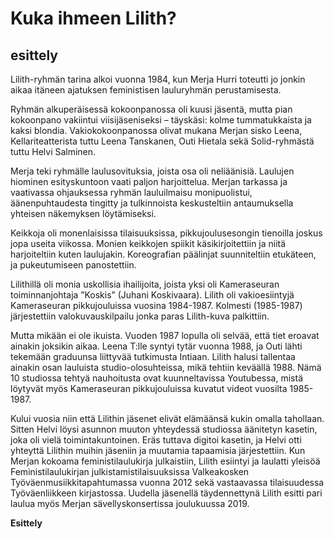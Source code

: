 # Kuka ihmeen Lilith?

## esittely

Lilith-ryhmän tarina alkoi vuonna 1984, kun Merja Hurri toteutti jo jonkin aikaa itäneen ajatuksen feministisen lauluryhmän perustamisesta. 

Ryhmän alkuperäisessä kokoonpanossa oli kuusi jäsentä, mutta pian kokoonpano vakiintui viisijäseniseksi – täyskäsi: kolme tummatukkaista ja kaksi blondia. Vakiokokoonpanossa olivat mukana Merjan sisko Leena, Kellariteatterista tuttu Leena Tanskanen, Outi Hietala sekä Solid-ryhmästä tuttu Helvi Salminen.

Merja teki ryhmälle laulusovituksia, joista osa oli neliäänisiä. Laulujen hiominen esityskuntoon vaati paljon harjoittelua. Merjan tarkassa ja vaativassa ohjauksessa ryhmän lauluilmaisu monipuolistui, äänenpuhtaudesta tingitty ja tulkinnoista keskusteltiin antaumuksella yhteisen näkemyksen löytämiseksi.

Keikkoja oli monenlaisissa tilaisuuksissa, pikkujoulusesongin tienoilla joskus jopa useita viikossa. Monien keikkojen spiikit käsikirjoitettiin ja niitä harjoiteltiin kuten laulujakin. Koreografian päälinjat suunniteltiin etukäteen, ja pukeutumiseen panostettiin.

Lilithillä oli monia uskollisia ihailijoita, joista yksi oli Kameraseuran toiminnanjohtaja ”Koskis” (Juhani Koskivaara). Lilith oli vakioesiintyjä Kameraseuran pikkujouluissa vuosina 1984-1987. Kolmesti (1985-1987) järjestettiin valokuvauskilpailu jonka paras Lilith-kuva palkittiin. 

Mutta mikään ei ole ikuista. Vuoden 1987 lopulla oli selvää, että tiet eroavat ainakin joksikin aikaa. Leena T:lle syntyi tytär vuonna 1988, ja Outi lähti tekemään graduunsa liittyvää tutkimusta Intiaan. Lilith halusi tallentaa ainakin osan lauluista studio-olosuhteissa, mikä tehtiin keväällä 1988. Nämä 10 studiossa tehtyä nauhoitusta ovat kuunneltavissa Youtubessa, mistä löytyvät myös Kameraseuran pikkujouluissa kuvatut videot vuosilta 1985-1987.

Kului vuosia niin että Lilithin jäsenet elivät elämäänsä kukin omalla tahollaan. Sitten Helvi löysi asunnon muuton yhteydessä studiossa äänitetyn kasetin, joka oli vielä toimintakuntoinen. Eräs tuttava digitoi kasetin, ja  Helvi otti yhteyttä Lilithin muihin jäseniin ja muutamia tapaamisia järjestettiin. Kun Merjan kokoama feministilaulukirja julkaistiin, Lilith esiintyi ja laulatti yleisöä Feministilaulukirjan julkistamistilaisuuksissa Valkeakosken Työväenmusiikkitapahtumassa vuonna 2012 sekä vastaavassa tilaisuudessa Työväenliikkeen kirjastossa. Uudella jäsenellä täydennettynä Lilith esitti pari laulua myös Merjan sävellyskonsertissa joulukuussa 2019.

**Esittely**
